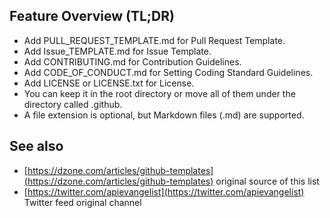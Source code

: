 ## Feature Overview (TL;DR)
* Add PULL_REQUEST_TEMPLATE.md for Pull Request Template.
* Add Issue_TEMPLATE.md for Issue Template.
* Add CONTRIBUTING.md for Contribution Guidelines.
* Add CODE_OF_CONDUCT.md for Setting Coding Standard Guidelines.
* Add LICENSE or LICENSE.txt for License.
* You can keep it in the root directory or move all of them under the directory called .github.
* A file extension is optional, but Markdown files (.md) are supported.

## See also
* [https://dzone.com/articles/github-templates](https://dzone.com/articles/github-templates) original source of this list
* [https://twitter.com/apievangelist](https://twitter.com/apievangelist) Twitter feed original channel 


